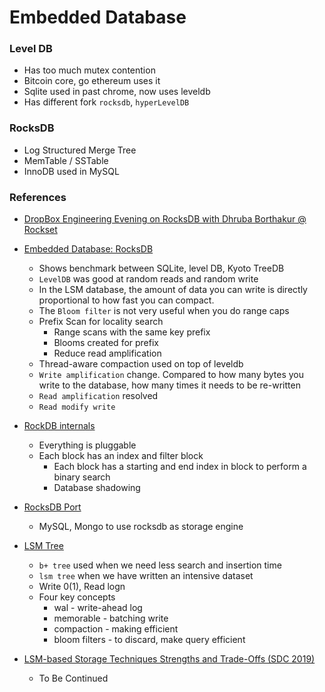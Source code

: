# Embedded Database

### Level DB
- Has too much mutex contention
- Bitcoin core, go ethereum uses it
- Sqlite used in past chrome, now uses leveldb
- Has different fork `rocksdb`, `hyperLevelDB`

### RocksDB
- Log Structured Merge Tree
- MemTable / SSTable
- InnoDB used in MySQL

### References
- [DropBox Engineering Evening on RocksDB with Dhruba Borthakur @ Rockset](https://www.youtube.com/watch?v=aKAJMd0iKtI&ab_channel=DhrubaBorthakur)

- [Embedded Database: RocksDB](youtube.com/watch?v=V_C-T5S-w8g)
    - Shows benchmark between SQLite, level DB, Kyoto TreeDB
    - `LevelDB` was good at random reads and random write
    - In the LSM database, the amount of data you can write is directly proportional to how fast you can compact.
    - The `Bloom filter` is not very useful when you do range caps
    - Prefix Scan for locality search
        - Range scans with the same key prefix
        - Blooms created for prefix
        - Reduce read amplification
    - Thread-aware compaction used on top of leveldb
    - `Write amplification` change. Compared to how many bytes you write to the database, how many times it needs to be re-written
    - `Read amplification` resolved
    - `Read modify write`

- [RockDB internals](https://www.youtube.com/watch?v=aKAJMd0iKtI)
    - Everything is pluggable
    - Each block has an index and filter block
        - Each block has a starting and end index in block to perform a binary search
        - Database shadowing

- [RocksDB Port](https://youtu.be/jGCv4r8CJEI)
    - MySQL, Mongo to use rocksdb as storage engine

- [LSM Tree](https://www.youtube.com/watch?v=V1iqN2ie__w)
    - `b+ tree` used when we need less search and insertion time
    - `lsm tree` when we have written an intensive dataset
    - Write 0(1), Read logn
    - Four key concepts
        - wal - write-ahead log
        - memorable - batching write
        - compaction - making efficient
        - bloom filters - to discard, make query efficient

- [LSM-based Storage Techniques Strengths and Trade-Offs (SDC 2019)](https://www.youtube.com/watch?v=V1iqN2ie__w)
    - To Be Continued